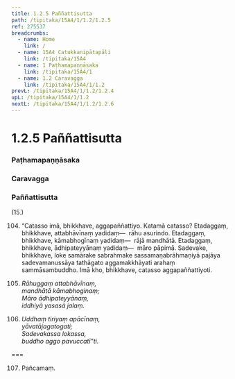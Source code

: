 ```yaml
---
title: 1.2.5 Paññattisutta
path: /tipitaka/15A4/1/1.2/1.2.5
ref: 275537
breadcrumbs:
  - name: Home
    link: /
  - name: 15A4 Catukkanipātapāḷi
    link: /tipitaka/15A4
  - name: 1 Paṭhamapaṇṇāsaka
    link: /tipitaka/15A4/1
  - name: 1.2 Caravagga
    link: /tipitaka/15A4/1/1.2
prevL: /tipitaka/15A4/1/1.2/1.2.4
upL: /tipitaka/15A4/1/1.2
nextL: /tipitaka/15A4/1/1.2/1.2.6
---
```


# 1.2.5 Paññattisutta

### Paṭhamapaṇṇāsaka

### Caravagga

### Paññattisutta

(15.)

104. “Catasso imā, bhikkhave, aggapaññattiyo. Katamā catasso? Etadaggaṃ, bhikkhave, attabhāvīnaṃ yadidaṃ—  rāhu asurindo. Etadaggaṃ, bhikkhave, kāmabhogīnaṃ yadidaṃ—  rājā mandhātā. Etadaggaṃ, bhikkhave, ādhipateyyānaṃ yadidaṃ—  māro pāpimā. Sadevake, bhikkhave, loke samārake sabrahmake sassamaṇabrāhmaṇiyā pajāya sadevamanussāya tathāgato aggamakkhāyati arahaṃ sammāsambuddho. Imā kho, bhikkhave, catasso aggapaññattiyoti.

105. _Rāhuggaṃ attabhāvīnaṃ,_  
_mandhātā kāmabhoginaṃ;_  
_Māro ādhipateyyānaṃ,_  
_iddhiyā yasasā jalaṃ._  


106. _Uddhaṃ tiriyaṃ apācīnaṃ,_  
_yāvatājagatogati;_  
_Sadevakassa lokassa,_  
_buddho aggo pavuccatī”ti._  


===

107. Pañcamaṃ.





